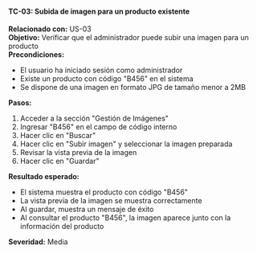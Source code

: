 #### TC-03: Subida de imagen para un producto existente
**Relacionado con:** US-03  
**Objetivo:** Verificar que el administrador puede subir una imagen para un producto  
**Precondiciones:**
- El usuario ha iniciado sesión como administrador
- Existe un producto con código "B456" en el sistema
- Se dispone de una imagen en formato JPG de tamaño menor a 2MB

**Pasos:**
1. Acceder a la sección "Gestión de Imágenes"
2. Ingresar "B456" en el campo de código interno
3. Hacer clic en "Buscar"
4. Hacer clic en "Subir imagen" y seleccionar la imagen preparada
5. Revisar la vista previa de la imagen
6. Hacer clic en "Guardar"

**Resultado esperado:**
- El sistema muestra el producto con código "B456"
- La vista previa de la imagen se muestra correctamente
- Al guardar, muestra un mensaje de éxito
- Al consultar el producto "B456", la imagen aparece junto con la información del producto

**Severidad:** Media
